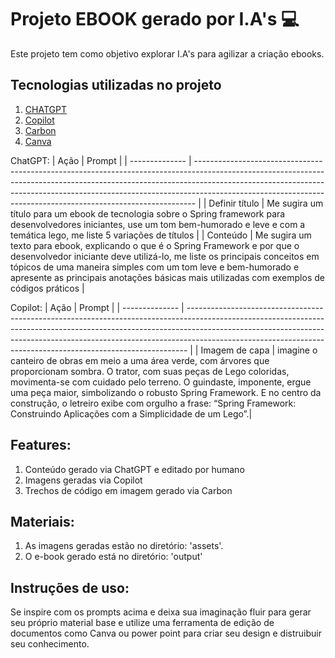 # Projeto EBOOK gerado por I.A's :computer:

Este projeto tem como objetivo explorar I.A's para agilizar a criação ebooks.

## Tecnologias utilizadas no projeto
1. [CHATGPT](https://chatgpt.com/)
1. [Copilot](https://copilot.microsoft.com/)
1. [Carbon](https://carbon.now.sh/)
1. [Canva](https://www.canva.com/)

ChatGPT:
| Ação           | Prompt                                                                                                                                                                                                                                                                                                                   |
| -------------- | ------------------------------------------------------------------------------------------------------------------------------------------------------------------------------------------------------------------------------------------------------------------------------------------------------------------------ |
| Definir título | Me sugira um título para um ebook de tecnologia sobre o Spring framework para desenvolvedores iniciantes, use um tom bem-humorado e leve e com a temática lego, me liste 5 variações de títulos                                                                                                                          |
| Conteúdo       | Me sugira um texto para ebook, explicando o que é o Spring Framework e por que o desenvolvedor iniciante deve utilizá-lo, me liste os principais conceitos em tópicos de uma maneira simples com um tom leve e bem-humorado e apresente as principais anotações básicas mais utilizadas com exemplos de códigos práticos |

Copilot:
| Ação           | Prompt                                                                                                                                                                                                                                                                                                                   |
| -------------- | ------------------------------------------------------------------------------------------------------------------------------------------------------------------------------------------------------------------------------------------------------------------------------------------------------------------------ |
| Imagem de capa | imagine o canteiro de obras em meio a uma área verde, com árvores que proporcionam sombra. O trator, com suas peças de Lego coloridas, movimenta-se com cuidado pelo terreno. O guindaste, imponente, ergue uma peça maior, simbolizando o robusto Spring Framework. E no centro da construção, o letreiro exibe com orgulho a frase: “Spring Framework: Construindo Aplicações com a Simplicidade de um Lego”.|

## Features:
1. Conteúdo gerado via ChatGPT e editado por humano
1. Imagens geradas via Copilot
1. Trechos de código em imagem gerado via Carbon

## Materiais:
1. As imagens geradas estão no diretório: 'assets'.
1. O e-book gerado está no diretório: 'output'

## Instruções de uso:
Se inspire com os prompts acima e deixa sua imaginação fluir para gerar seu próprio material base e utilize uma ferramenta de 
edição de documentos como Canva ou power point para criar seu design e distruibuir seu conhecimento.